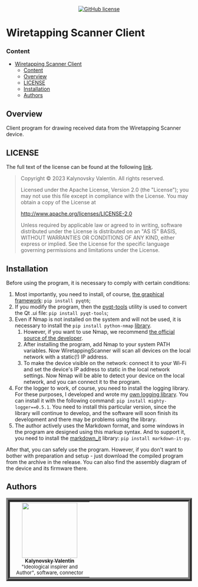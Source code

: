 <div align="center">

[![GitHub license](https://img.shields.io/github/license/Nakama3942/WiretappingScanner?color=gold&style=for-the-badge)](https://github.com/Nakama3942/WiretappingScanner/blob/master/LICENSE)

</div>

# Wiretapping Scanner Client
### Content
- [Wiretapping Scanner Client](#wiretapping-scanner-client)
	- [Content](#content)
	- [Overview](#overview)
	- [LICENSE](#license)
	- [Installation](#installation)
	- [Authors](#authors)

## Overview
Client program for drawing received data from the Wiretapping Scanner device.

## LICENSE

The full text of the license can be found at the following [link](https://github.com/Nakama3942/WiretappingScanner/blob/master/LICENSE).

> Copyright © 2023 Kalynovsky Valentin. All rights reserved.
>
> Licensed under the Apache License, Version 2.0 (the "License");
> you may not use this file except in compliance with the License.
> You may obtain a copy of the License at
>
> http://www.apache.org/licenses/LICENSE-2.0
>
> Unless required by applicable law or agreed to in writing, software
> distributed under the License is distributed on an "AS IS" BASIS,
> WITHOUT WARRANTIES OR CONDITIONS OF ANY KIND, either express or implied.
> See the License for the specific language governing permissions and
> limitations under the License.

## Installation
Before using the program, it is necessary to comply with certain conditions:
1. Most importantly, you need to install, of course, [the graphical framework](https://pypi.org/project/PyQt6/): ```pip install pyqt6```;
2. If you modify the program, then the [pyqt-tools](https://pypi.org/project/pyqt-tools/) utility is used to convert the Qt .ui file: ```pip install pyqt-tools```;
3. Even if Nmap is not installed on the system and will not be used, it is necessary to install the ```pip install python-nmap``` [library](https://pypi.org/project/python-nmap/).
	1. However, if you want to use Nmap, we recommend [the official source of the developer](https://nmap.org/download.html).
	2. After installing the program, add Nmap to your system PATH variables. Now WiretappingScanner will scan all devices on the local network with a static(!) IP address.
	3. To make the device visible on the network: connect it to your Wi-Fi and set the device's IP address to static in the local network settings. Now Nmap will be able to detect your device on the local network, and you can connect it to the program.
4. For the logger to work, of course, you need to install the logging library. For these purposes, I developed and wrote my [own logging library](https://pypi.org/project/mighty-logger/). You can install it with the following command: ```pip install mighty-logger==0.5.1```. You need to install this particular version, since the library will continue to develop, and the software will soon finish its development and there may be problems using the library.
5. The author actively uses the Markdown format, and some windows in the program are designed using this markup syntax. And to support it, you need to install the [markdown_it](https://pypi.org/project/markdown-it-py/) library: ```pip install markdown-it-py```.

After that, you can safely use the program. However, if you don't want to bother with preparation and setup - just download the compiled program from the archive in the release. You can also find the assembly diagram of the device and its firmware there.

## Authors

<table align="center" style="border-width: 10; border-style: ridge">
	<tr>
		<td align="center" width="200"><a href="https://github.com/Nakama3942"><img src="https://avatars.githubusercontent.com/u/73797846?s=400&u=a9b7688ac521d739825d7003a5bd599aab74cb76&v=4" width="150px;" alt=""/><br /><sub><b>Kalynovsky Valentin</b></sub></a><sub><br />"Ideological inspirer and Author", software, connector</sub></td>
		<!--<td></td>-->
	</tr>
<!--
	<tr>
		<td></td>
		<td></td>
	</tr>
-->
</table>

